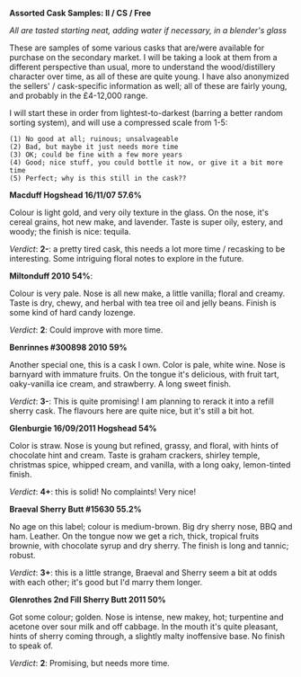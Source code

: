 **Assorted Cask Samples: II / CS / Free**

*All are tasted starting neat, adding water if necessary, in a blender's glass*

These are samples of some various casks that are/were available for purchase on the secondary market.  I will be taking a look at them from a different perspective than usual, more to understand the wood/distillery character over time, as all of these are quite young.  I have also anonymized the sellers' / cask-specific information as well; all of these are fairly young, and probably in the £4-12,000 range.

I will start these in order from lightest-to-darkest (barring a better random sorting system), and will use a compressed scale from 1-5:

    (1) No good at all; ruinous; unsalvageable 
    (2) Bad, but maybe it just needs more time
    (3) OK; could be fine with a few more years
    (4) Good; nice stuff, you could bottle it now, or give it a bit more time
    (5) Perfect; why is this still in the cask??

**Macduff Hogshead 16/11/07 57.6%**

Colour is light gold, and very oily texture in the glass.  On the nose, it's cereal grains, hot new make, and lavender.  Taste is super oily, estery, and woody;  the finish is nice: tequila.

*Verdict*: **2-**: a pretty tired cask, this needs a lot more time / recasking to be interesting.  Some intriguing floral notes to explore in the future.

**Miltonduff 2010 54%**:

Colour is very pale.  Nose is all new make, a little vanilla; floral and creamy.  Taste is dry, chewy, and herbal with tea tree oil and jelly beans.  Finish is some kind of hard candy lozenge.

*Verdict*: **2**: Could improve with more time.

**Benrinnes #300898 2010 59%**

Another special one, this is a cask I own.  Color is pale, white wine.  Nose is barnyard with immature fruits.  On the tongue it's delicious, with fruit tart, oaky-vanilla ice cream, and strawberry.  A long sweet finish.

*Verdict*: **3-**: This is quite promising!  I am planning to rerack it into a refill sherry cask.  The flavours here are quite nice, but it's still a bit hot.

**Glenburgie 16/09/2011 Hogshead 54%**

Color is straw.  Nose is young but refined, grassy, and floral, with hints of chocolate hint and cream.  Taste is graham crackers, shirley temple, christmas spice, whipped cream, and vanilla, with a long oaky, lemon-tinted finish.

*Verdict*: **4+**: this is solid!  No complaints!  Very nice!

**Braeval Sherry Butt #15630 55.2%**

No age on this label; colour is medium-brown.  Big dry sherry nose, BBQ and ham.  Leather.  On the tongue now we get a rich, thick, tropical fruits brownie, with chocolate syrup and dry sherry.  The finish is long and tannic; robust.

*Verdict*: **3+**: this is a little strange, Braeval and Sherry seem a bit at odds with each other; it's good but I'd marry them longer.

**Glenrothes 2nd Fill Sherry Butt 2011 50%**

Got some colour; golden.  Nose is intense, new makey, hot; turpentine and acetone over sour milk and off cabbage.  In the mouth it's quite pleasant, hints of sherry coming through, a slightly malty inoffensive base.  No finish to speak of.

*Verdict*: **2**: Promising, but needs more time.